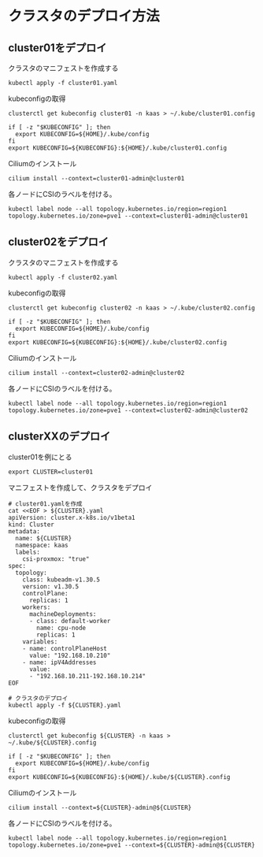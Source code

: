 # クラスタのデプロイ方法

## cluster01をデプロイ

クラスタのマニフェストを作成する

```shell
kubectl apply -f cluster01.yaml
```

kubeconfigの取得

```shell
clusterctl get kubeconfig cluster01 -n kaas > ~/.kube/cluster01.config

if [ -z "$KUBECONFIG" ]; then
  export KUBECONFIG=${HOME}/.kube/config
fi
export KUBECONFIG=${KUBECONFIG}:${HOME}/.kube/cluster01.config
```

Ciliumのインストール

```shell
cilium install --context=cluster01-admin@cluster01
```

各ノードにCSIのラベルを付ける。

```shell
kubectl label node --all topology.kubernetes.io/region=region1 topology.kubernetes.io/zone=pve1 --context=cluster01-admin@cluster01
```

## cluster02をデプロイ

クラスタのマニフェストを作成する

```shell
kubectl apply -f cluster02.yaml
```

kubeconfigの取得

```shell
clusterctl get kubeconfig cluster02 -n kaas > ~/.kube/cluster02.config

if [ -z "$KUBECONFIG" ]; then
  export KUBECONFIG=${HOME}/.kube/config
fi
export KUBECONFIG=${KUBECONFIG}:${HOME}/.kube/cluster02.config
```

Ciliumのインストール

```shell
cilium install --context=cluster02-admin@cluster02
```

各ノードにCSIのラベルを付ける。

```shell
kubectl label node --all topology.kubernetes.io/region=region1 topology.kubernetes.io/zone=pve1 --context=cluster02-admin@cluster02
```

## clusterXXのデプロイ

cluster01を例にとる

```shell
export CLUSTER=cluster01
```

マニフェストを作成して、クラスタをデプロイ

```shell
# cluster01.yamlを作成
cat <<EOF > ${CLUSTER}.yaml
apiVersion: cluster.x-k8s.io/v1beta1
kind: Cluster
metadata:
  name: ${CLUSTER}
  namespace: kaas
  labels:
    csi-proxmox: "true"
spec:
  topology:
    class: kubeadm-v1.30.5
    version: v1.30.5
    controlPlane:
      replicas: 1
    workers:
      machineDeployments:
      - class: default-worker
        name: cpu-node
        replicas: 1
    variables:
    - name: controlPlaneHost
      value: "192.168.10.210"
    - name: ipV4Addresses
      value:
      - "192.168.10.211-192.168.10.214"
EOF

# クラスタのデプロイ
kubectl apply -f ${CLUSTER}.yaml
```

kubeconfigの取得

```shell
clusterctl get kubeconfig ${CLUSTER} -n kaas > ~/.kube/${CLUSTER}.config

if [ -z "$KUBECONFIG" ]; then
  export KUBECONFIG=${HOME}/.kube/config
fi
export KUBECONFIG=${KUBECONFIG}:${HOME}/.kube/${CLUSTER}.config
```

Ciliumのインストール

```shell
cilium install --context=${CLUSTER}-admin@${CLUSTER}
```

各ノードにCSIのラベルを付ける。

```shell
kubectl label node --all topology.kubernetes.io/region=region1 topology.kubernetes.io/zone=pve1 --context=${CLUSTER}-admin@${CLUSTER}
```
